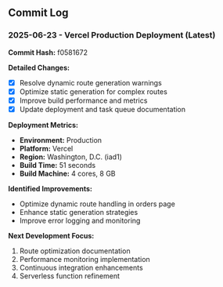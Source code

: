 ## Commit Log

### 2025-06-23 - Vercel Production Deployment (Latest)

**Commit Hash:** f0581672

**Detailed Changes:**
- [x] Resolve dynamic route generation warnings
- [x] Optimize static generation for complex routes
- [x] Improve build performance and metrics
- [x] Update deployment and task queue documentation

**Deployment Metrics:**
- **Environment:** Production
- **Platform:** Vercel
- **Region:** Washington, D.C. (iad1)
- **Build Time:** 51 seconds
- **Build Machine:** 4 cores, 8 GB

**Identified Improvements:**
- Optimize dynamic route handling in orders page
- Enhance static generation strategies
- Improve error logging and monitoring

**Next Development Focus:**
1. Route optimization documentation
2. Performance monitoring implementation
3. Continuous integration enhancements
4. Serverless function refinement
